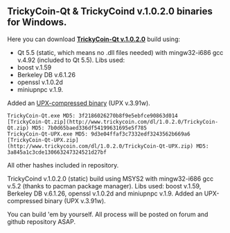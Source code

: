 ## TrickyCoin-Qt & TrickyCoind v.1.0.2.0 binaries for Windows.

Here you can download [**TrickyCoin-Qt v.1.0.2.0**](http://www.trickycoin.com/dl/1.0.2.0/TrickyCoin-Qt.zip) build using:
* Qt 5.5 (static, which means no .dll files needed) with mingw32-i686 gcc v.4.92 (included to Qt 5.5).
Libs used:
* boost v.1.59
* Berkeley DB v.6.1.26
* openssl v.1.0.2d
* miniupnpc v.1.9.

Added an [UPX-compressed binary](http://www.trickycoin.com/dl/1.0.2.0/TrickyCoin-Qt-UPX.zip) (UPX v.3.91w).

    TrickyCoin-Qt.exe MD5: 3f2186026270b8f9e5ebfce90863d014 
    [TrickyCoin-Qt.zip](http://www.trickycoin.com/dl/1.0.2.0/TrickyCoin-Qt.zip) MD5: 7b0d65baed336df54199631695e5f785
    TrickyCoin-Qt-UPX.exe MD5: 9d3e04ffaf3c7332edf3243562b669a6
    [TrickyCoin-Qt-UPX.zip](http://www.trickycoin.com/dl/1.0.2.0/TrickyCoin-Qt-UPX.zip) MD5: 3a845a1c3cde130663247324521d27bf

All other hashes included in repository.

TrickyCoind v.1.0.2.0 (static) build using MSYS2 with mingw32-i686 gcc v.5.2 (thanks to pacman package manager).
Libs used: boost v.1.59, Berkeley DB v.6.1.26, openssl v.1.0.2d and miniupnpc v.1.9. Added an UPX-compressed binary (UPX v.3.91w).

You can build 'em by yourself. All process will be posted on forum and github repository ASAP.